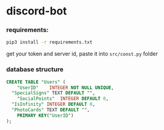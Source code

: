 # discord-bot

### requirements:
```bash
pip3 install -r requirements.txt
```
get your token and server id, paste it into `src/const.py` folder

### database structure
```SQL
CREATE TABLE "Users" (
	"UserID"	INTEGER NOT NULL UNIQUE,
  "SpecialSigns" TEXT DEFAULT "",
	"SocialPoints"	INTEGER DEFAULT 0,
  "IsInfinity" INTEGER DEFAULT 0,
  "PhotoCards" TEXT DEFAULT "",
	PRIMARY KEY("UserID")
);
```

